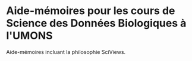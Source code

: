 # Aide-mémoires pour les cours de Science des Données Biologiques à l'UMONS

Aide-mémoires incluant la philosophie SciViews.
